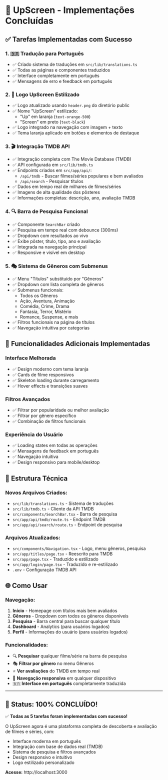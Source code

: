 # 🎉 UpScreen - Implementações Concluídas

## ✅ **Tarefas Implementadas com Sucesso**

### **1. 🇧🇷 Tradução para Português**

- ✅ Criado sistema de traduções em `src/lib/translations.ts`
- ✅ Todas as páginas e componentes traduzidos
- ✅ Interface completamente em português
- ✅ Mensagens de erro e feedback em português

### **2. 🎨 Logo UpScreen Estilizado**

- ✅ Logo atualizado usando `header.png` do diretório public
- ✅ Nome "UpScreen" estilizado:
  - "Up" em laranja (`text-orange-500`)
  - "Screen" em preto (`text-black`)
- ✅ Logo integrado na navegação com imagem + texto
- ✅ Tema laranja aplicado em botões e elementos de destaque

### **3. 🎬 Integração TMDB API**

- ✅ Integração completa com The Movie Database (TMDB)
- ✅ API configurada em `src/lib/tmdb.ts`
- ✅ Endpoints criados em `src/app/api/`:
  - `/api/tmdb` - Buscar filmes/séries populares e bem avaliados
  - `/api/search` - Pesquisar títulos
- ✅ Dados em tempo real de milhares de filmes/séries
- ✅ Imagens de alta qualidade dos pôsteres
- ✅ Informações completas: descrição, ano, avaliação TMDB

### **4. 🔍 Barra de Pesquisa Funcional**

- ✅ Componente `SearchBar` criado
- ✅ Pesquisa em tempo real com debounce (300ms)
- ✅ Dropdown com resultados ao vivo
- ✅ Exibe pôster, título, tipo, ano e avaliação
- ✅ Integrada na navegação principal
- ✅ Responsive e visível em desktop

### **5. 🎭 Sistema de Gêneros com Submenus**

- ✅ Menu "Títulos" substituído por "Gêneros"
- ✅ Dropdown com lista completa de gêneros
- ✅ Submenus funcionais:
  - Todos os Gêneros
  - Ação, Aventura, Animação
  - Comédia, Crime, Drama
  - Fantasia, Terror, Mistério
  - Romance, Suspense, e mais
- ✅ Filtros funcionais na página de títulos
- ✅ Navegação intuitiva por categorias

## 🚀 **Funcionalidades Adicionais Implementadas**

### **Interface Melhorada**

- ✅ Design moderno com tema laranja
- ✅ Cards de filme responsivos
- ✅ Skeleton loading durante carregamento
- ✅ Hover effects e transições suaves

### **Filtros Avançados**

- ✅ Filtrar por popularidade ou melhor avaliação
- ✅ Filtrar por gênero específico
- ✅ Combinação de filtros funcionais

### **Experiência do Usuário**

- ✅ Loading states em todas as operações
- ✅ Mensagens de feedback em português
- ✅ Navegação intuitiva
- ✅ Design responsivo para mobile/desktop

## 🔧 **Estrutura Técnica**

### **Novos Arquivos Criados:**

- `src/lib/translations.ts` - Sistema de traduções
- `src/lib/tmdb.ts` - Cliente da API TMDB
- `src/components/SearchBar.tsx` - Barra de pesquisa
- `src/app/api/tmdb/route.ts` - Endpoint TMDB
- `src/app/api/search/route.ts` - Endpoint de pesquisa

### **Arquivos Atualizados:**

- `src/components/Navigation.tsx` - Logo, menu gêneros, pesquisa
- `src/app/titles/page.tsx` - Reescrito para TMDB
- `src/app/page.tsx` - Traduzido e estilizado
- `src/app/login/page.tsx` - Traduzido e re-estilizado
- `.env` - Configuração TMDB API

## 🌐 **Como Usar**

### **Navegação:**

1. **Início** - Homepage com títulos mais bem avaliados
2. **Gêneros** - Dropdown com todos os gêneros disponíveis
3. **Pesquisa** - Barra central para buscar qualquer título
4. **Dashboard** - Analytics (para usuários logados)
5. **Perfil** - Informações do usuário (para usuários logados)

### **Funcionalidades:**

- 🔍 **Pesquisar** qualquer filme/série na barra de pesquisa
- 🎭 **Filtrar por gênero** no menu Gêneros
- ⭐ **Ver avaliações** do TMDB em tempo real
- 📱 **Navegação responsiva** em qualquer dispositivo
- 🇧🇷 **Interface em português** completamente traduzida

---

## 🎯 **Status: 100% CONCLUÍDO!**

✅ **Todas as 5 tarefas foram implementadas com sucesso!**

O UpScreen agora é uma plataforma completa de descoberta e avaliação de filmes e séries, com:

- Interface moderna em português
- Integração com base de dados real (TMDB)
- Sistema de pesquisa e filtros avançados
- Design responsivo e intuitivo
- Logo estilizado personalizado

**Acesse:** http://localhost:3000
